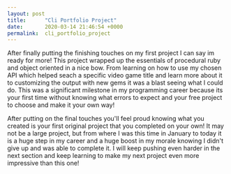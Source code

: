 ```yaml
---
layout: post
title:      "Cli Portfolio Project"
date:       2020-03-14 21:46:54 +0000
permalink:  cli_portfolio_project
---
```



After finally putting the finishing touches on my first project I can say im ready for more! This project wrapped up the essentials of procedural ruby and object oriented in a nice bow. From learning on how to use my chosen API which helped seach a specific video game title and learn more about it to customizing the output with new gems it was a blast seeing what I could do. This was a significant milestone in my programming career because its your first time without knowing what errors to expect and your free project to choose and make it your own way!

After putting on the final touches you'll feel proud knowing what you created is your first original project that you completed on your own! It may not be a large project, but from where I was this time in January to today it is a huge step in my career and a huge boost in my morale knowing I didn't give up and was able to complete it. I will keep pushing even harder in the next section and keep learning to make my next project even more impressive than this one!
